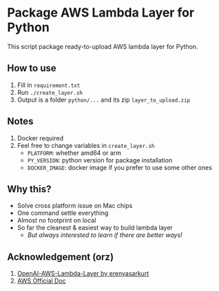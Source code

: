 # Package AWS Lambda Layer for Python

This script package ready-to-upload AWS lambda layer for Python.

## How to use

1. Fill in `requirement.txt`
2. Run `./create_layer.sh`
3. Output is a folder `python/...` and its zip `layer_to_upload.zip`

## Notes

1. Docker required
2. Feel free to change variables in `create_layer.sh`
   - `PLATFORM`: whether amd64 or arm
   - `PY_VERSION`: python version for package installation
   - `DOCKER_IMAGE`: docker image if you prefer to use some other ones

## Why this?

- Solve cross platform issue on Mac chips
- One command settle everything
- Almost no footprint on local
- So far the cleanest & easiest way to build lambda layer
  - _But always interested to learn if there are better ways!_

## Acknowledgement (orz)

1. [OpenAI-AWS-Lambda-Layer by erenyasarkurt](https://github.com/erenyasarkurt/OpenAI-AWS-Lambda-Layer/)
2. [AWS Official Doc](https://github.com/awsdocs/aws-lambda-developer-guide/tree/main/sample-apps/layer-python/layer)
